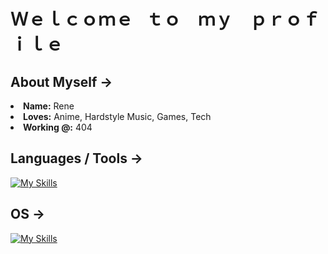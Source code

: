 # Ｗｅｌｃｏｍｅ⠀ｔｏ ⠀ｍｙ ⠀ｐｒｏｆｉｌｅ

## About Myself ->
<li>
 <b>Name:</b> Rene</li>
</li>
<li>
<b>Loves:</b> Anime, Hardstyle Music, Games, Tech 
</li>
<li>
<b>Working @:</b> 404
</li>

## Languages / Tools ->
[![My Skills](https://skillicons.dev/icons?i=c,html,css,py,mysql,git,github,vscode,vim&perline=4)](https://skillicons.dev)

## OS ->

[![My Skills](https://skillicons.dev/icons?i=windows,linux&perline=4)](https://skillicons.dev)
